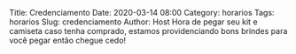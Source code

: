 Title: Credenciamento
Date: 2020-03-14 08:00
Category: horarios
Tags: horarios
Slug: credenciamento
Author: Host
Hora de pegar seu kit e camiseta caso tenha comprado, estamos providenciando bons brindes para você pegar então chegue cedo!